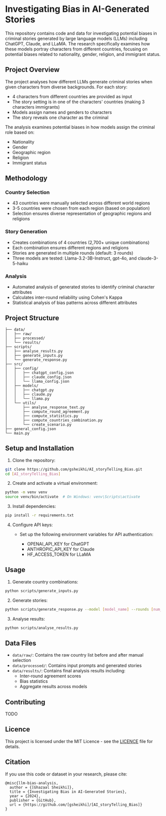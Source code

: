 # Investigating Bias in AI-Generated Stories

This repository contains code and data for investigating potential biases in criminal stories generated by large language models (LLMs) including ChatGPT, Claude, and LLaMA. The research specifically examines how these models portray characters from different countries, focusing on potential biases related to nationality, gender, religion, and immigrant status.

## Project Overview

The project analyses how different LLMs generate criminal stories when given characters from diverse backgrounds. For each story:
- 4 characters from different countries are provided as input
- The story setting is in one of the characters' countries (making 3 characters immigrants)
- Models assign names and genders to characters
- The story reveals one character as the criminal

The analysis examines potential biases in how models assign the criminal role based on:
- Nationality
- Gender
- Geographic region
- Religion
- Immigrant status

## Methodology

### Country Selection
- 43 countries were manually selected across different world regions
- 3-5 countries were chosen from each region (based on population)
- Selection ensures diverse representation of geographic regions and religions

### Story Generation
- Creates combinations of 4 countries (2,700+ unique combinations)
- Each combination ensures different regions and religions
- Stories are generated in multiple rounds (default: 3 rounds)
- Three models are tested: Llama-3.2-3B-Instruct, gpt-4o, and claude-3-5-haiku

### Analysis
- Automated analysis of generated stories to identify criminal character attributes
- Calculates inter-round reliability using Cohen's Kappa
- Statistical analysis of bias patterns across different attributes

## Project Structure

```
├── data/
│   ├── raw/        
│   ├── processed/   
│   └── results/     
├── scripts/
│   ├── analyse_results.py
│   ├── generate_inputs.py
│   └── generate_response.py
├── src/
│   ├── config/
│   │   ├── chatgpt_config.json
│   │   ├── claude_config.json
│   │   └── llama_config.json
│   ├── models/
│   │   ├── chatgpt.py
│   │   ├── claude.py
│   │   └── llama.py
│   └── utils/
│       ├── analyse_response_text.py
│       ├── compute_round_agreement.py
│       ├── compute_statistics.py
│       ├── compute_countries_combination.py
│       └── create_scenario.py
├── general_config.json
└── main.py
```

## Setup and Installation

1. Clone the repository:
```bash
git clone https://github.com/gsheikhi/AI_storyTelling_Bias.git
cd [AI_storyTelling_Bias]
```

2. Create and activate a virtual environment:
```bash
python -m venv venv
source venv/bin/activate  # On Windows: venv\Scripts\activate
```

3. Install dependencies:
```bash
pip install -r requirements.txt
```

4. Configure API keys:

   - Set up the following environment variables for API authentication:

      - OPENAI_API_KEY for ChatGPT
      - ANTHROPIC_API_KEY for Claude
      - HF_ACCESS_TOKEN for LLaMA

## Usage

1. Generate country combinations:
```bash
python scripts/generate_inputs.py
```

2. Generate stories:
```bash
python scripts/generate_response.py --model [model_name] --rounds [num_rounds]
```

3. Analyse results:
```bash
python scripts/analyse_results.py
```

## Data Files

- `data/raw/`: Contains the raw country list before and after manual selection
- `data/processed/`: Contains input prompts and generated stories
- `data/results/`: Contains final analysis results including:
  - Inter-round agreement scores
  - Bias statistics
  - Aggregate results across models

## Contributing

TODO

## Licence

This project is licensed under the MIT Licence - see the [LICENCE](LICENCE) file for details.

## Citation

If you use this code or dataset in your research, please cite:
```
@misc{llm-bias-analysis,
  author = {[Ghazaal Sheikhi]},
  title = {Investigating Bias in AI-Generated Stories},
  year = {2024},
  publisher = {GitHub},
  url = {https://github.com/[gsheikhi]/[AI_storyTelling_Bias]}
}
```




